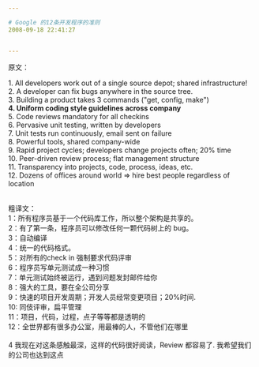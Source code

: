 ```yaml
---

# Google 的12条开发程序的准则
2008-09-18 22:41:27


---
```



<p>原文：</p>
<p>1. All developers work out of a single source depot; shared infrastructure!<br />
2. A developer can fix bugs anywhere in the source tree.<br />
3. Building a product takes 3 commands ("get, config, make")<br />
<span style="font-weight: bold;">4. Uniform coding style guidelines across company</span><br />
5. Code reviews mandatory for all checkins<br />
6. Pervasive unit testing, written by developers<br />
7. Unit tests run continuously, email sent on failure<br />
8. Powerful tools, shared company-wide<br />
9. Rapid project cycles; developers change projects often; 20% time<br />
10. Peer-driven review process; flat management structure<br />
11. Transparency into projects, code, process, ideas, etc.<br />
12. Dozens of offices around world =&gt; hire best people regardless of location</p>
<br />
粗译文：<br />
1：所有程序员基于一个代码库工作，所以整个架构是共享的。<br />
2：有了第一条，程序员可以修改任何一颗代码树上的 bug。<br />
3：自动编译<br />
4：统一的代码格式。<br />
5：对所有的check in 强制要求代码评审<br />
6：程序员写单元测试成一种习惯<br />
7：单元测试始终被运行，遇到问题发封邮件给你<br />
8：强大的工具，要在全公司分享<br />
9：快速的项目开发周期；开发人员经常变更项目；20%时间.<br />
10: 同伎评审，扁平管理<br />
11：项目，代码，过程，点子等等都是透明的<br />
12：全世界都有很多办公室，用最棒的人，不管他们在哪里<br />
<br />
4 我现在对这条感触最深，这样的代码很好阅读，Review 都容易了. 我希望我们的公司也达到这点<br />
